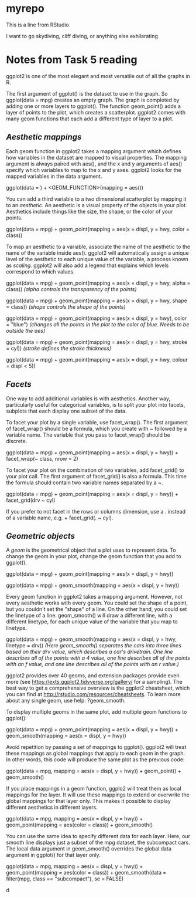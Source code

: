# myrepo
This is a line from RStudio

I want to go skydiving, cliff diving, or anything else exhilarating

# **Notes from Task 5 reading**

ggplot2 is one of the most elegant and most versatile out of all the graphs in R.

The first argument of ggplot() is the dataset to use in the graph. So ggplot(data = mpg) creates an empty graph. The graph is completed by adding one or more layers to ggplot(). The function geom_point() adds a layer of points to the plot, which creates a scatterplot. ggplot2 comes with many geom functions that each add a different type of layer to a plot.

## *Aesthetic mappings*

Each geom function in ggplot2 takes a mapping argument which defines how variables in the dataset are mapped to visual properties. The mapping argument is always paired with aes(), and the x and y arguments of aes() specify which variables to map to the x and y axes. ggplot2 looks for the mapped variables in the data argument.

ggplot(data = <DATA>) +
  <GEOM_FUNCTION>(mapping = aes(<MAPPINGS>))
  
You can add a third variable to a two dimensional scatterplot by mapping it to an *aesthetic*. An aesthetic is a visual property of the objects in your plot. Aesthetics include things like the size, the shape, or the color of your points.

ggplot(data = mpg) +
  geom_point(mapping = aes(x = displ, y = hwy, color = class))
  
To map an aesthetic to a variable, associate the name of the aesthetic to the name of the variable inside aes(). ggplot2 will automatically assign a unique level of the aesthetic to each unique value of the variable, a process known as *scaling*. ggplot2 will also add a legend that explains which levels correspond to which values.

ggplot(data = mpg) +
  geom_point(mapping = aes(x = displ, y = hwy, alpha = class))
*(alpha controls the transparency of the points)*

ggplot(data = mpg) +
  geom_point(mapping = aes(x = displ, y = hwy, shape = class))
*(shape controls the shape of the points)*

ggplot(data = mpg) +
  geom_point(mapping = aes(x = displ, y = hwy), color = "blue")
*(changes all the points in the plot to the color of blue. Needs to be outside the aes)*
  
ggplot(data = mpg) +
  geom_point(mapping = aes(x = displ, y = hwy, stroke = cyl))
*(stroke defines the stroke thickness)*
  
ggplot(data = mpg) +
  geom_point(mapping = aes(x = displ, y = hwy, colour = displ < 5))
  
## *Facets*

One way to add additional variables is with aesthetics. Another way, particularly useful for categorical variables, is to split your plot into facets, subplots that each display one subset of the data.

To facet your plot by a single variable, use facet_wrap(). The first argument of facet_wrap() should be a formula, which you create with ~ followed by a variable name. The variable that you pass to facet_wrap() should be discrete.

ggplot(data = mpg) +
  geom_point(mapping = aes(x = displ, y = hwy)) +
  facet_wrap(~ class, nrow = 2)

To facet your plot on the combination of two variables, add facet_grid() to your plot call. The first argument of facet_grid() is also a formula. This time the formula should contain two variable names separated by a ~. 

ggplot(data = mpg) +
  geom_point(mapping = aes(x = displ, y = hwy)) +
  facet_grid(drv ~ cyl)

If you prefer to not facet in the rows or columns dimension, use a . instead of a variable name, e.g. + facet_grid(. ~ cyl).

## *Geometric objects*

A *geom* is the geometrical object that a plot uses to represent data. To change the geom in your plot, change the geom function that you add to ggplot().

ggplot(data = mpg) +
  geom_point(mapping = aes(x = displ, y = hwy))
  
 ggplot(data = mpg) +
  geom_smooth(mapping = aes(x = displ, y = hwy))

Every geom function in ggplot2 takes a mapping argument. However, not every aesthetic works with every geom. You could set the shape of a point, but you couldn't set the "shape" of a line. On the other hand, you could set the linetype of a line. geom_smooth() will draw a different line, with a different linetype, for each unique value of the variable that you map to linetype.

ggplot(data = mpg) +
  geom_smooth(mapping = aes(x = displ, y = hwy, linetype = drv))
*(Here geom_smooth() separates the cars into three lines based on their drv value, which describes a car's drivetrain. One line describes all of the points with a 4 value, one line describes all of the points with an f value, and one line describes all of the points with an r value.)*

ggplot2 provides over 40 geoms, and extension packages provide even more (see https://exts.ggplot2.tidyverse.org/gallery/ for a sampling). The best way to get a comprehensive overview is the ggplot2 cheatsheet, which you can find at http://rstudio.com/resources/cheatsheets. To learn more about any single geom, use help: ?geom_smooth.


To display multiple geoms in the same plot, add multiple geom functions to ggplot():

ggplot(data = mpg) +
  geom_point(mapping = aes(x = displ, y = hwy)) +
  geom_smooth(mapping = aes(x = displ, y = hwy))

Avoid repetition by passing a set of mappings to ggplot(). ggplot2 will treat these mappings as global mappings that apply to each geom in the graph. In other words, this code will produce the same plot as the previous code:

ggplot(data = mpg, mapping = aes(x = displ, y = hwy)) +
  geom_point() +
  geom_smooth()

If you place mappings in a geom function, ggplo2 will treat them as local mappings for the layer. It will use these mappings to extend or overwrite the global mappings for that layer only. This makes it possible to display different aesthetics in different layers.

ggplot(data = mpg, mapping = aes(x = displ, y = hwy)) +
  geom_point(mapping = aes(color = class)) +
  geom_smooth()

You can use the same idea to specify different data for each layer. Here, our smooth line displays just a subset of the mpg dataset, the subcompact cars. The local data argument in geom_smooth() overrides the global data argument in ggplot() for that layer only.

ggplot(data = mpg, mapping = aes(x = displ, y = hwy)) +
  geom_point(mapping = aes(color = class)) +
  geom_smooth(data = filter(mpg, class == "subcompact"), se = FALSE)
  
d